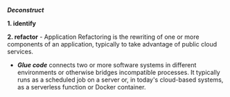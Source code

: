 ***Deconstruct***  

**1. identify**

**2. refactor** - Application Refactoring is the rewriting of one or more components of an application, typically to take advantage of public cloud services.   
- ***Glue code*** connects two or more software systems in different environments or otherwise bridges incompatible processes.
  It typically runs as a scheduled job on a server or, in today's cloud-based systems, as a serverless function or Docker container.
